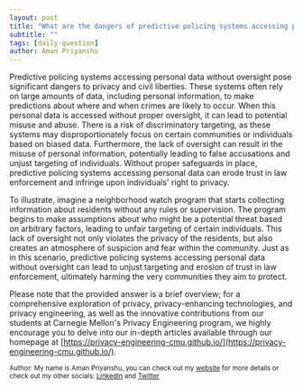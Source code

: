 ```yaml
---
layout: post
title: "What are the dangers of predictive policing systems accessing personal data without oversight?"
subtitle: ""
tags: [daily-question]
author: Aman Priyanshu
---
```


Predictive policing systems accessing personal data without oversight pose significant dangers to privacy and civil liberties. These systems often rely on large amounts of data, including personal information, to make predictions about where and when crimes are likely to occur. When this personal data is accessed without proper oversight, it can lead to potential misuse and abuse. There is a risk of discriminatory targeting, as these systems may disproportionately focus on certain communities or individuals based on biased data. Furthermore, the lack of oversight can result in the misuse of personal information, potentially leading to false accusations and unjust targeting of individuals. Without proper safeguards in place, predictive policing systems accessing personal data can erode trust in law enforcement and infringe upon individuals' right to privacy.

To illustrate, imagine a neighborhood watch program that starts collecting information about residents without any rules or supervision. The program begins to make assumptions about who might be a potential threat based on arbitrary factors, leading to unfair targeting of certain individuals. This lack of oversight not only violates the privacy of the residents, but also creates an atmosphere of suspicion and fear within the community. Just as in this scenario, predictive policing systems accessing personal data without oversight can lead to unjust targeting and erosion of trust in law enforcement, ultimately harming the very communities they aim to protect.

Please note that the provided answer is a brief overview; for a comprehensive exploration of privacy, privacy-enhancing technologies, and privacy engineering, as well as the innovative contributions from our students at Carnegie Mellon's Privacy Engineering program, we highly encourage you to delve into our in-depth articles available through our homepage at [https://privacy-engineering-cmu.github.io/](https://privacy-engineering-cmu.github.io/).

<small>Author: My name is Aman Priyanshu, you can check out my [website](https://amanpriyanshu.github.io/) for more details or check out my other socials: [LinkedIn](https://www.linkedin.com/in/aman-priyanshu/) and [Twitter](https://twitter.com/AmanPriyanshu6)</small>
